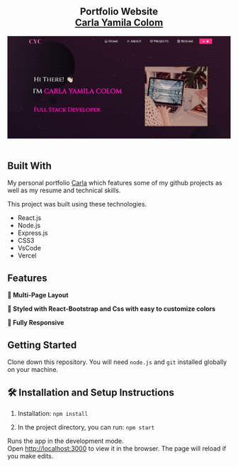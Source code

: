 <h2 align="center">
  Portfolio Website<br/>
  <a href="https://portfolio-cyc-iota.vercel.app/" target="_blank">Carla Yamila Colom</a>
</h2>
<div align="center">
  <img alt="Demo" src="./src/Assets/portfolio.image.png" />
</div>

<br/>

## Built With

My personal portfolio <a href="https://portfolio-cyc-iota.vercel.app/" target="_blank">Carla</a> which features some of my github projects as well as my resume and technical skills.<br/>

This project was built using these technologies.

- React.js
- Node.js
- Express.js
- CSS3
- VsCode
- Vercel

## Features

**📖 Multi-Page Layout**

**🎨 Styled with React-Bootstrap and Css with easy to customize colors**

**📱 Fully Responsive**

## Getting Started

Clone down this repository. You will need `node.js` and `git` installed globally on your machine.

## 🛠 Installation and Setup Instructions

1. Installation: `npm install`

2. In the project directory, you can run: `npm start`

Runs the app in the development mode.\
Open [http://localhost:3000](http://localhost:3000) to view it in the browser.
The page will reload if you make edits.

